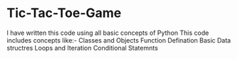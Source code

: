 # Tic-Tac-Toe-Game
I have written this code using all basic concepts of Python
This code includes concepts like:-
     Classes and Objects
     Function Defination
     Basic Data structres
     Loops and Iteration
     Conditional Statemnts
     
